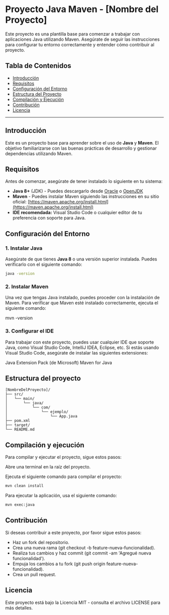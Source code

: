# Proyecto Java Maven - [Nombre del Proyecto]

Este proyecto es una plantilla base para comenzar a trabajar con aplicaciones Java utilizando Maven. Asegúrate de seguir las instrucciones para configurar tu entorno correctamente y entender cómo contribuir al proyecto.

## Tabla de Contenidos

- [Introducción](#introducción)
- [Requisitos](#requisitos)
- [Configuración del Entorno](#configuración-del-entorno)
- [Estructura del Proyecto](#estructura-del-proyecto)
- [Compilación y Ejecución](#compilación-y-ejecución)
- [Contribución](#contribución)
- [Licencia](#licencia)

---

## Introducción

Este es un proyecto base para aprender sobre el uso de **Java** y **Maven**. El objetivo familiarizarse con las buenas prácticas de desarrollo y gestionar dependencias utilizando Maven.

## Requisitos

Antes de comenzar, asegúrate de tener instalado lo siguiente en tu sistema:

- **Java 8+** (JDK) - Puedes descargarlo desde [Oracle](https://www.oracle.com/java/technologies/javase-jdk11-downloads.html) o [OpenJDK](https://openjdk.java.net/)
- **Maven** - Puedes instalar Maven siguiendo las instrucciones en su sitio oficial: [https://maven.apache.org/install.html](https://maven.apache.org/install.html)
- **IDE recomendada:** Visual Studio Code o cualquier editor de tu preferencia con soporte para Java.

## Configuración del Entorno

### 1. Instalar Java
Asegúrate de que tienes **Java 8** o una versión superior instalada. Puedes verificarlo con el siguiente comando:

```bash
java -version
```

### 2. Instalar Maven
Una vez que tengas Java instalado, puedes proceder con la instalación de Maven. Para verificar que Maven esté instalado correctamente, ejecuta el siguiente comando:

mvn -version

### 3. Configurar el IDE
Para trabajar con este proyecto, puedes usar cualquier IDE que soporte Java, como Visual Studio Code, IntelliJ IDEA, Eclipse, etc. Si estás usando Visual Studio Code, asegúrate de instalar las siguientes extensiones:

Java Extension Pack (de Microsoft)
Maven for Java

## Estructura del proyecto

```plaintext
[NombreDelProyecto]/
├── src/
│   └── main/
│       └── java/
│           └── com/
│               └── ejemplo/
│                   └── App.java
├── pom.xml
├── target/
└── README.md
```

## Compilación y ejecución

Para compilar y ejecutar el proyecto, sigue estos pasos:

Abre una terminal en la raíz del proyecto.

Ejecuta el siguiente comando para compilar el proyecto:
```bash
mvn clean install
```
Para ejecutar la aplicación, usa el siguiente comando:
```bash
mvn exec:java
```

## Contribución

Si deseas contribuir a este proyecto, por favor sigue estos pasos:
- Haz un fork del repositorio.
- Crea una nueva rama (git checkout -b feature-nueva-funcionalidad).
- Realiza tus cambios y haz commit (git commit -am 'Agregué nueva funcionalidad').
- Empuja los cambios a tu fork (git push origin feature-nueva-funcionalidad).
- Crea un pull request.

## Licencia

Este proyecto está bajo la Licencia MIT - consulta el archivo LICENSE para más detalles.